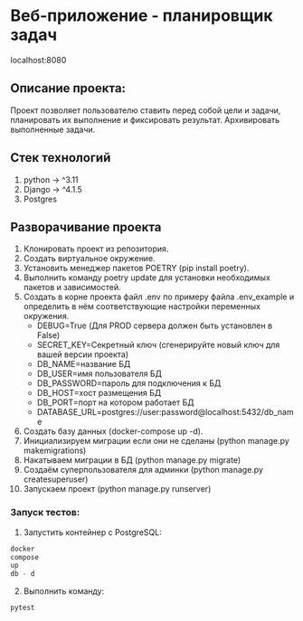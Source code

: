 # Веб-приложение - планировщик задач

localhost:8080

## Описание проекта:

Проект позволяет пользователю ставить перед собой цели и задачи, планировать их выполнение и фиксировать результат.
Архивировать выполненные задачи.

## Стек технологий

1. python -> ^3.11
2. Django -> ^4.1.5
3. Postgres

## Разворачивание проекта

1. Клонировать проект из репозитория.
2. Создать виртуальное окружение.
3. Установить менеджер пакетов POETRY (pip install poetry).
4. Выполнить команду poetry update для установки необходимых пакетов и зависимостей.
5. Создать в корне проекта файл .env по примеру файла .env_example и определить в нём соответствующие настройки
   переменных окружения.
    - DEBUG=True (Для PROD сервера должен быть установлен в False)
    - SECRET_KEY=Секретный ключ (сгенерируйте новый ключ для вашей версии проекта)
    - DB_NAME=название БД
    - DB_USER=имя пользователя БД
    - DB_PASSWORD=пароль для подключения к БД
    - DB_HOST=хост размещения БД
    - DB_PORT=порт на котором работает БД
    - DATABASE_URL=postgres://user:password@localhost:5432/db_name
6. Создать базу данных (docker-compose up -d).
7. Инициализируем миграции если они не сделаны (python manage.py makemigrations)
8. Накатываем миграции в БД (python manage.py migrate)
9. Создаём суперпользователя для админки (python manage.py createsuperuser)
10. Запускаем проект (python manage.py runserver)

### Запуск тестов:

1. Запустить контейнер с PostgreSQL:

```python
docker
compose
up
db - d
```

2. Выполнить команду:

```python
pytest
```
